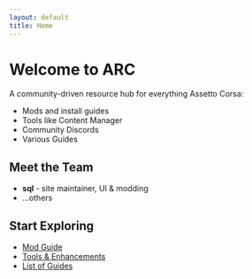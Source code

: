 ```yaml
---
layout: default
title: Home
---
```


# Welcome to ARC

A community-driven resource hub for everything Assetto Corsa:

- Mods and install guides
- Tools like Content Manager
- Community Discords
- Various Guides

## Meet the Team

- **sql** - site maintainer, UI & modding
- ...others

## Start Exploring

- [Mod Guide](mods.md)
- [Tools & Enhancements](tools.md)
- [List of Guides](photo-mode.md)
